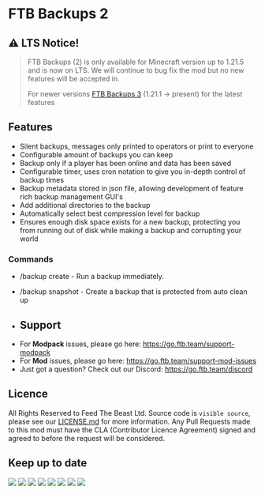 # FTB Backups 2

## ⚠ LTS Notice!

> FTB Backups (2) is only available for Minecraft version up to 1.21.5 and is now on LTS. We will continue to bug fix the mod but no new features will be accepted in.
>
> For newer versions [FTB Backups 3](https://github.com/FTBTeam/FTB-Backups-3) (1.21.1 -> present) for the latest features

## Features

*   Silent backups, messages only printed to operators or print to everyone
*   Configurable amount of backups you can keep
*   Backup only if a player has been online and data has been saved
*   Configurable timer, uses cron notation to give you in-depth control of backup times
*   Backup metadata stored in json file, allowing development of feature rich backup management GUI's
*   Add additional directories to the backup
*   Automatically select best compression level for backup
*   Ensures enough disk space exists for a new backup, protecting you from running out of disk while making a backup and corrupting your world

### Commands

*   /backup create - Run a backup immediately.
*   /backup snapshot - Create a backup that is protected from auto clean up

*   ## Support

- For **Modpack** issues, please go here: https://go.ftb.team/support-modpack
- For **Mod** issues, please go here: https://go.ftb.team/support-mod-issues
- Just got a question? Check out our Discord: https://go.ftb.team/discord

## Licence

All Rights Reserved to Feed The Beast Ltd. Source code is `visible source`, please see our [LICENSE.md](/LICENSE.md) for more information. Any Pull Requests made to this mod must have the CLA (Contributor Licence Agreement) signed and agreed to before the request will be considered.

## Keep up to date

[![](https://cdn.feed-the-beast.com/assets/socials/icons/social-discord.webp)](https://go.ftb.team/discord) [![](https://cdn.feed-the-beast.com/assets/socials/icons/social-github.webp)](https://go.ftb.team/github) [![](https://cdn.feed-the-beast.com/assets/socials/icons/social-twitter-x.webp)](https://go.ftb.team/twitter) [![](https://cdn.feed-the-beast.com/assets/socials/icons/social-youtube.webp)](https://go.ftb.team/youtube) [![](https://cdn.feed-the-beast.com/assets/socials/icons/social-twitch.webp)](https://go.ftb.team/twitch) [![](https://cdn.feed-the-beast.com/assets/socials/icons/social-instagram.webp)](https://go.ftb.team/instagram) [![](https://cdn.feed-the-beast.com/assets/socials/icons/social-facebook.webp)](https://go.ftb.team/facebook) [![](https://cdn.feed-the-beast.com/assets/socials/icons/social-tiktok.webp)](https://go.ftb.team/tiktok)

